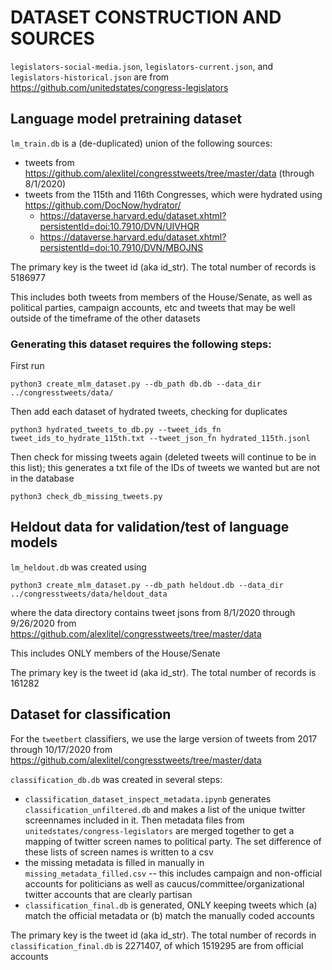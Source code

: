 # DATASET CONSTRUCTION AND SOURCES

`legislators-social-media.json`, `legislators-current.json`, and `legislators-historical.json` are from https://github.com/unitedstates/congress-legislators


## Language model pretraining dataset

`lm_train.db` is a (de-duplicated) union of the following sources:
- tweets from https://github.com/alexlitel/congresstweets/tree/master/data (through 8/1/2020)
- tweets from the 115th and 116th Congresses, which were hydrated using https://github.com/DocNow/hydrator/
  - https://dataverse.harvard.edu/dataset.xhtml?persistentId=doi:10.7910/DVN/UIVHQR
  - https://dataverse.harvard.edu/dataset.xhtml?persistentId=doi:10.7910/DVN/MBOJNS

The primary key is the tweet id (aka id_str). The total number of records is 5186977

This includes both tweets from members of the House/Senate, as well as political parties, campaign accounts, etc and tweets that may be well outside of the timeframe of the other datasets

### Generating this dataset requires the following steps:

First run

```
python3 create_mlm_dataset.py --db_path db.db --data_dir ../congresstweets/data/
```

Then add each dataset of hydrated tweets, checking for duplicates

```
python3 hydrated_tweets_to_db.py --tweet_ids_fn tweet_ids_to_hydrate_115th.txt --tweet_json_fn hydrated_115th.jsonl
```

Then check for missing tweets again (deleted tweets will continue to be in this list); this generates a txt file of the IDs of tweets we wanted but are not in the database
```
python3 check_db_missing_tweets.py
```


## Heldout data for validation/test of language models

`lm_heldout.db` was created using
```
python3 create_mlm_dataset.py --db_path heldout.db --data_dir ../congresstweets/data/heldout_data
```

where the data directory contains tweet jsons from 8/1/2020 through 9/26/2020 from https://github.com/alexlitel/congresstweets/tree/master/data

This includes ONLY members of the House/Senate

The primary key is the tweet id (aka id_str). The total number of records is 161282


## Dataset for classification

For the `tweetbert` classifiers, we use the large version of tweets from 2017 through 10/17/2020 from https://github.com/alexlitel/congresstweets/tree/master/data

`classification_db.db` was created in several steps:

- `classification_dataset_inspect_metadata.ipynb` generates `classification_unfiltered.db` and makes a list of the unique twitter screennames included in it. Then metadata files from `unitedstates/congress-legislators` are merged together to get a mapping of twitter screen names to political party. The set difference of these lists of screen names is written to a csv
- the missing metadata is filled in manually in `missing_metadata_filled.csv` -- this includes campaign and non-official accounts for politicians as well as caucus/committee/organizational twitter accounts that are clearly partisan
- `classification_final.db` is generated, ONLY keeping tweets which (a) match the official metadata or (b) match the manually coded accounts


The primary key is the tweet id (aka id_str). The total number of records in `classification_final.db` is 2271407, of which 1519295 are from official accounts
